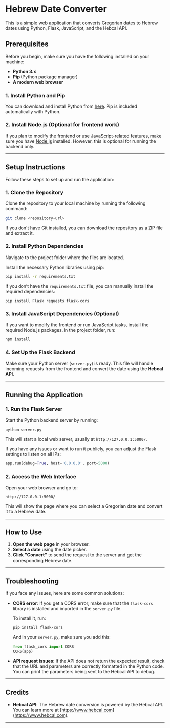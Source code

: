 
# Hebrew Date Converter

This is a simple web application that converts Gregorian dates to Hebrew dates using Python, Flask, JavaScript, and the Hebcal API.

## Prerequisites

Before you begin, make sure you have the following installed on your machine:

- **Python 3.x**
- **Pip** (Python package manager)
- **A modern web browser**

### 1. Install Python and Pip
You can download and install Python from [here](https://www.python.org/downloads/). Pip is included automatically with Python.

### 2. Install Node.js (Optional for frontend work)
If you plan to modify the frontend or use JavaScript-related features, make sure you have [Node.js](https://nodejs.org/) installed. However, this is optional for running the backend only.

---

## Setup Instructions

Follow these steps to set up and run the application:

### 1. Clone the Repository

Clone the repository to your local machine by running the following command:

```bash
git clone <repository-url>
```

If you don't have Git installed, you can download the repository as a ZIP file and extract it.

### 2. Install Python Dependencies

Navigate to the project folder where the files are located.

Install the necessary Python libraries using pip:

```bash
pip install -r requirements.txt
```

If you don’t have the `requirements.txt` file, you can manually install the required dependencies:

```bash
pip install Flask requests flask-cors
```

### 3. Install JavaScript Dependencies (Optional)

If you want to modify the frontend or run JavaScript tasks, install the required Node.js packages. In the project folder, run:

```bash
npm install
```

### 4. Set Up the Flask Backend

Make sure your Python server (`server.py`) is ready. This file will handle incoming requests from the frontend and convert the date using the **Hebcal API**.

---

## Running the Application

### 1. Run the Flask Server

Start the Python backend server by running:

```bash
python server.py
```

This will start a local web server, usually at `http://127.0.0.1:5000/`.

If you have any issues or want to run it publicly, you can adjust the Flask settings to listen on all IPs:

```python
app.run(debug=True, host='0.0.0.0', port=5000)
```

### 2. Access the Web Interface

Open your web browser and go to:

```
http://127.0.0.1:5000/
```

This will show the page where you can select a Gregorian date and convert it to a Hebrew date.

---

## How to Use

1. **Open the web page** in your browser.
2. **Select a date** using the date picker.
3. **Click "Convert"** to send the request to the server and get the corresponding Hebrew date.

---

## Troubleshooting

If you face any issues, here are some common solutions:

- **CORS error**: If you get a CORS error, make sure that the `flask-cors` library is installed and imported in the `server.py` file.
  
  To install it, run:

  ```bash
  pip install flask-cors
  ```

  And in your `server.py`, make sure you add this:

  ```python
  from flask_cors import CORS
  CORS(app)
  ```

- **API request issues**: If the API does not return the expected result, check that the URL and parameters are correctly formatted in the Python code. You can print the parameters being sent to the Hebcal API to debug.

---



## Credits

- **Hebcal API**: The Hebrew date conversion is powered by the Hebcal API. You can learn more at [https://www.hebcal.com](https://www.hebcal.com).

---

